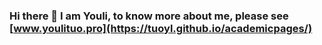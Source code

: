 ### Hi there 👋 I am Youli, to know more about me, please see [www.youlituo.pro](https://tuoyl.github.io/academicpages/) 
<!-- ![Youli's GitHub stats](https://github-readme-stats.vercel.app/api?username=tuoyl&show_icons=true&theme=transparent) -->
<!-- http://github-profile-summary-cards.vercel.app/api/cards/profile-details?username={tuoyl}&theme={default} -->

<!--
**tuoyl/tuoyl** is a ✨ _special_ ✨ repository because its `README.md` (this file) appears on your GitHub profile.

Here are some ideas to get you started:

- 🔭 I’m currently working on ...
- 🌱 I’m currently learning ...
- 👯 I’m looking to collaborate on ...
- 🤔 I’m looking for help with ...
- 💬 Ask me about ...
- 📫 How to reach me: ...
- 😄 Pronouns: ...
- ⚡ Fun fact: ...
-->
